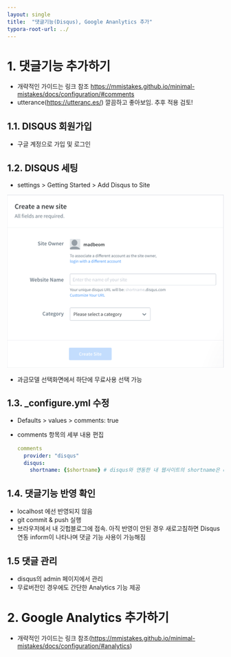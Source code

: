 ```yaml
---
layout: single
title:  "댓글기능(Disqus), Google Ananlytics 추가"
typora-root-url: ../
---
```


# 1. 댓글기능 추가하기

- 개략적인 가이드는 링크 참조 https://mmistakes.github.io/minimal-mistakes/docs/configuration/#comments
- utterance(https://utteranc.es/) 깔끔하고 좋아보임. 추후 적용 검토!

## 1.1. DISQUS 회원가입

- 구글 계정으로 가입 및 로그인

## 1.2.  DISQUS 세팅

- settings > Getting Started >  Add Disqus to Site

<img src="/images/2023-04-26-add-disqus-and-google-analytics/create_a_new_site.png" alt="create_a_new_site" style="zoom: 50%;" />

- 과금모델 선택화면에서 하단에 무료사용 선택 가능

## 1.3. _configure.yml 수정

- Defaults > values > comments:  true

- comments 항목의 세부 내용 편집

  ```yaml
  comments
  	provider: "disqus"
  	disqus:
  	  shortname: {$shortname} # disqus와 연동한 내 웹사이트의 shortname은 disqus의 admin 메뉴에서 확인 가능
  ```

## 1.4. 댓글기능 반영 확인

- localhost 에선 반영되지 않음
- git commit & push 실행
- 브라우저에서 내 깃헙블로그에 접속. 아직 반영이 안된 경우 새로고침하면 Disqus 연동 inform이 나타나며 댓글 기능 사용이 가능해짐

## 1.5 댓글 관리

- disqus의 admin 페이지에서 관리
- 무료버전인 경우에도 간단한 Analytics 기능 제공

# 2. Google Analytics 추가하기

- 개략적인 가이드는 링크 참조(https://mmistakes.github.io/minimal-mistakes/docs/configuration/#analytics)

